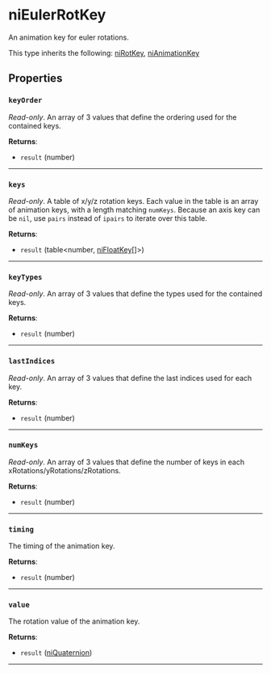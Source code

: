 <!---
	This file is autogenerated. Do not edit this file manually. Your changes will be ignored.
	More information: https://github.com/MWSE/MWSE/tree/master/docs
-->

# niEulerRotKey

An animation key for euler rotations.

This type inherits the following: [niRotKey](../../types/niRotKey), [niAnimationKey](../../types/niAnimationKey)
## Properties

### `keyOrder`

*Read-only*. An array of 3 values that define the ordering used for the contained keys.

**Returns**:

* `result` (number)

***

### `keys`

*Read-only*. A table of x/y/z rotation keys. Each value in the table is an array of animation keys, with a length matching `numKeys`. Because an axis key can be `nil`, use `pairs` instead of `ipairs` to iterate over this table.

**Returns**:

* `result` (table&lt;number, [niFloatKey](../../types/niFloatKey)[]&gt;)

***

### `keyTypes`

*Read-only*. An array of 3 values that define the types used for the contained keys.

**Returns**:

* `result` (number)

***

### `lastIndices`

*Read-only*. An array of 3 values that define the last indices used for each key.

**Returns**:

* `result` (number)

***

### `numKeys`

*Read-only*. An array of 3 values that define the number of keys in each xRotations/yRotations/zRotations.

**Returns**:

* `result` (number)

***

### `timing`

The timing of the animation key.

**Returns**:

* `result` (number)

***

### `value`

The rotation value of the animation key.

**Returns**:

* `result` ([niQuaternion](../../types/niQuaternion))

***

